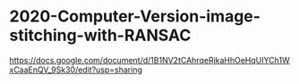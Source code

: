 # 2020-Computer-Version-image-stitching-with-RANSAC

https://docs.google.com/document/d/1B1NV2tCAhrqeRjkaHhOeHqUIYCh1WxCaaEnQV_9Sk30/edit?usp=sharing
